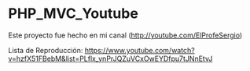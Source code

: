 # PHP_MVC_Youtube
Este proyecto fue hecho en mi canal (http://youtube.com/ElProfeSergio)

Lista de Reproducción: https://www.youtube.com/watch?v=hzfX51FBebM&list=PLflx_ynPrJQZuVCxOwEYDfpu7tJNnEtvJ
